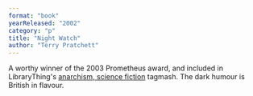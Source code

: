```yaml
---
format: "book"
yearReleased: "2002"
category: "p"
title: "Night Watch"
author: "Terry Pratchett"
---
```

A worthy winner of the 2003 Prometheus award, and included  in LibraryThing's <a href="http://www.librarything.com/tag/anarchism,+science+fiction">anarchism,  science fiction</a> tagmash. The dark  humour is British in flavour.
 
 
 